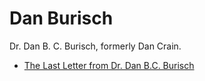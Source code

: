 # Dan Burisch

Dr. Dan B. C. Burisch, formerly Dan Crain.

- [The Last Letter from Dr. Dan B.C. Burisch](https://web.archive.org/web/20021102115745/http://www.skywatch-research.org/message.htm)
